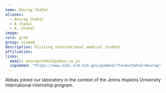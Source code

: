 ```yaml
---
name: Anurag Chahal
aliases:
  - Anurag Chahal
  - A Chahal
  - A. Chahal
image: 
role: grad
group: vismed
description: Visiting international medical student
affiliation: 
links:
  email: anuragchahal@yahoo.co.in
  inpubmed: "https://www.ncbi.nlm.nih.gov/pubmed/?term=Chahal+Anurag"
---
```


Abbas joined our laboratory in the context of the Johns Hopkins University International internship program.